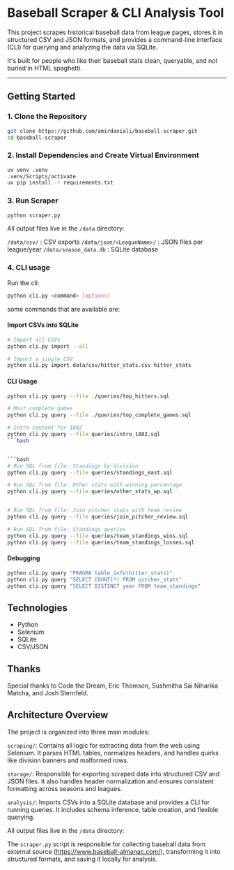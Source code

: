 # Baseball Scraper & CLI Analysis Tool

This project scrapes historical baseball data from league pages, stores it in structured CSV and JSON formats, and provides a command-line interface (CLI) for querying and analyzing the data via SQLite.

It's built for people who like their baseball stats clean, queryable, and not buried in HTML spaghetti.

---

## Getting Started

### 1. Clone the Repository

```bash
git clone https://github.com/amirdaniali/baseball-scraper.git
cd baseball-scraper
```

### 2. Install Dependencies and Create Virtual Environment

```bash
uv venv .venv
.venv/Scripts/activate
uv pip install -r requirements.txt
```


### 3. Run Scraper

```bash
python scraper.py
```

All output files live in the `/data` directory:

`/data/csv/` : CSV exports
`/data/json/<LeagueName>/` : JSON files per league/year
`/data/season_data.db` : SQLite database


### 4. CLI usage

Run the cli:
```bash
python cli.py <command> [options]
```

some commands that are available are:

#### Import CSVs into SQLite

```bash
# Import all CSVs
python cli.py import --all

# Import a single CSV
python cli.py import data/csv/hitter_stats.csv hitter_stats
```

#### CLI Usage


```bash
python cli.py query --file ./queries/top_hitters.sql

# Most complete games
python cli.py query --file ./queries/top_complete_games.sql

# Intro content for 1882
python cli.py query --file queries/intro_1882.sql
```bash


```bash
# Run SQL from file: Standings by division
python cli.py query --file queries/standings_east.sql

# Run SQL from file: Other stats with winning percentage
python cli.py query --file queries/other_stats_wp.sql
```

```bash

# Run SQL from file: Join pitcher stats with team review
python cli.py query --file queries/join_pitcher_review.sql
```


```bash
# Run SQL from file: Standings queries
python cli.py query --file queries/team_standings_wins.sql
python cli.py query --file queries/team_standings_losses.sql
```


#### Debugging
```bash
python cli.py query "PRAGMA table_info(hitter_stats)"
python cli.py query "SELECT COUNT(*) FROM pitcher_stats"
python cli.py query "SELECT DISTINCT year FROM team_standings"
```


## Technologies

- Python
- Selenium
- SQLite
- CSV/JSON


## Thanks

Special thanks to Code the Dream, Eric Thomson, Sushmitha Sai Niharika Matcha, and Josh Sternfeld.



## Architecture Overview

The project is organized into three main modules:

`scraping/`: Contains all logic for extracting data from the web using Selenium. It parses HTML tables, normalizes headers, and handles quirks like division banners and malformed rows. 

`storage/`: Responsible for exporting scraped data into structured CSV and JSON files. It also handles header normalization and ensures consistent formatting across seasons and leagues.

`analysis/`: Imports CSVs into a SQLite database and provides a CLI for running queries. It includes schema inference, table creation, and flexible querying. 

All output files live in the `/data` directory:



The `scraper.py` script is responsible for collecting baseball data from external source (https://www.baseball-almanac.com/), transforming it into structured formats, and saving it locally for analysis.